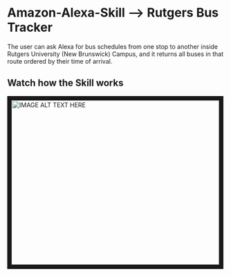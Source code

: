 # Amazon-Alexa-Skill --> Rutgers Bus Tracker


The user can ask Alexa for bus schedules from one stop to another inside Rutgers University (New Brunswick) Campus, and it returns all buses in that route ordered by their time of arrival.

## Watch how the Skill works

<a href="http://www.youtube.com/watch?feature=player_embedded&v=MyqoH7e787w" target="_blank"><img src="http://img.youtube.com/vi/MyqoH7e787w/0.jpg" alt="IMAGE ALT TEXT HERE" width="480" height="380" border="10" /></a>

